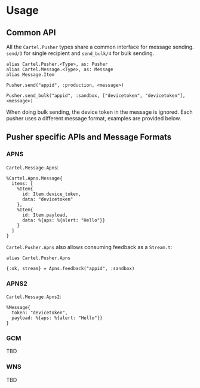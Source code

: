 # Usage

## Common API

All the `Cartel.Pusher` types share a common interface for message sending.
`send/3` for single recipient and `send_bulk/4` for bulk sending.

    alias Cartel.Pusher.<Type>, as: Pusher
    alias Cartel.Message.<Type>, as: Message
    alias Message.Item

    Pusher.send("appid", :production, <message>)

    Pusher.send_bulk("appid", :sandbox, ["devicetoken", "devicetoken"], <message>)

When doing bulk sending, the device token in the message is ignored.
Each pusher uses a different message format, examples are provided below.

## Pusher specific APIs and Message Formats

### APNS

`Cartel.Message.Apns`:

    %Cartel.Apns.Message{
      items: [
        %Item{
          id: Item.device_token,
          data: "devicetoken"
        },
        %Item{
          id: Item.payload,
          data: %{aps: %{alert: "Hello"}}
        }
      ]
    }

`Cartel.Pusher.Apns` also allows consuming feedback as a `Stream.t`:

    alias Cartel.Pusher.Apns

    {:ok, stream} = Apns.feedback("appid", :sandbox)

### APNS2

`Cartel.Message.Apns2`:

    %Message{
      token: "devicetoken",
      payload: %{aps: %{alert: "Hello"}}
    }

### GCM

TBD

### WNS

TBD
